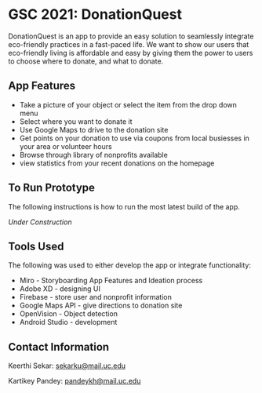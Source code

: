 # GSC 2021: DonationQuest

DonationQuest is an app to provide an easy solution to seamlessly integrate eco-friendly practices in a fast-paced life. We want to show our users that eco-friendly living is affordable and easy by giving them the power to users to choose where to donate, and what to donate. 

## App Features
* Take a picture of your object or select the item from the drop down menu
* Select where you want to donate it
* Use Google Maps to drive to the donation site
* Get points on your donation to use via coupons from local busiesses in your area or volunteer hours
* Browse through library of nonprofits available
* view statistics from your recent donations on the homepage

## To Run Prototype
The following instructions is how to run the most latest build of the app.

*Under Construction*

## Tools Used
The following was used to either develop the app or integrate functionality:
*  Miro - Storyboarding App Features and Ideation process
*  Adobe XD - designing UI
*  Firebase - store user and nonprofit information
*  Google Maps API - give directions to donation site
*  OpenVision - Object detection
*  Android Studio - development

## Contact Information
Keerthi Sekar: sekarku@mail.uc.edu

Kartikey Pandey: pandeykh@mail.uc.edu

